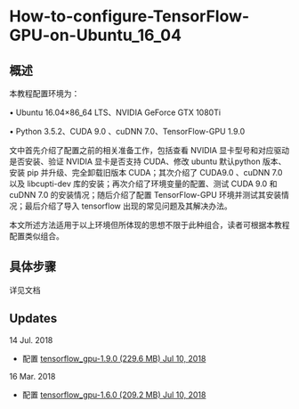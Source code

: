 # How-to-configure-TensorFlow-GPU-on-Ubuntu_16_04

## 概述

本教程配置环境为：

• Ubuntu 16.04×86_64 LTS、NVIDIA GeForce GTX 1080Ti

• Python 3.5.2、CUDA 9.0 、cuDNN 7.0、TensorFlow-GPU 1.9.0

文中首先介绍了配置之前的相关准备工作，包括查看 NVIDIA 显卡型号和对应驱动是否安装、验证 NVIDIA 显卡是否支持 CUDA、修改 ubuntu 默认python 版本、安装 pip 并升级、完全卸载旧版本 CUDA；其次介绍了 CUDA9.0 、cuDNN 7.0 以及 libcupti-dev 库的安装；再次介绍了环境变量的配置、测试 CUDA 9.0 和 cuDNN 7.0 的安装情况；随后介绍了配置 TensorFlow-GPU 环境并测试其安装情况；最后介绍了导入 tensorflow 出现的常见问题及其解决办法。

本文所述方法适用于以上环境但所体现的思想不限于此种组合，读者可根据本教程配置类似组合。

## 具体步骤

详见文档


## Updates

14 Jul. 2018

- 配置 [tensorflow_gpu-1.9.0 (229.6 MB)  Jul 10, 2018](https://pypi.org/project/tensorflow-gpu/#files)


16 Mar. 2018

- 配置 [tensorflow_gpu-1.6.0 (209.2 MB)  Jul 10, 2018](https://pypi.org/project/tensorflow-gpu/1.6.0/#files)
